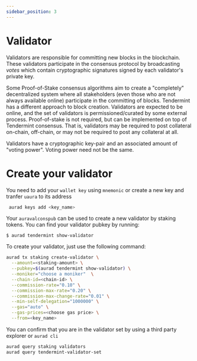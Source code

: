 ```yaml
---
sidebar_position: 3
---
```


# Validator 

Validators are responsible for committing new blocks in the blockchain.
These validators participate in the consensus protocol by broadcasting
_votes_ which contain cryptographic signatures signed by each
validator's private key.

Some Proof-of-Stake consensus algorithms aim to create a "completely"
decentralized system where all stakeholders (even those who are not
always available online) participate in the committing of blocks.
Tendermint has a different approach to block creation. Validators are
expected to be online, and the set of validators is permissioned/curated
by some external process. Proof-of-stake is not required, but can be
implemented on top of Tendermint consensus. That is, validators may be
required to post collateral on-chain, off-chain, or may not be required
to post any collateral at all.

Validators have a cryptographic key-pair and an associated amount of
"voting power". Voting power need not be the same.

# Create your validator
You need to add your `wallet key` using `mnemonic` or create a new key and tranfer `uaura` to its address
```bash
 aurad keys add <key_name> 
```

Your `auravalconspub` can be used to create a new validator by staking tokens. You can find your validator pubkey by running:
```
$ aurad tendermint show-validator
```
To create your validator, just use the following command:
```bash
aurad tx staking create-validator \
  --amount=<staking-amount> \
  --pubkey=$(aurad tendermint show-validator) \
  --moniker="choose a moniker"  \
  --chain-id=<chain-id> \
  --commission-rate="0.10" \
  --commission-max-rate="0.20" \
  --commission-max-change-rate="0.01" \
  --min-self-delegation="1000000" \
  --gas="auto" \
  --gas-prices=<choose gas price> \
  --from=<key_name>
```

You can confirm that you are in the validator set by using a third party explorer or `aurad cli`
```bash
aurad query staking validators
aurad query tendermint-validator-set
```
